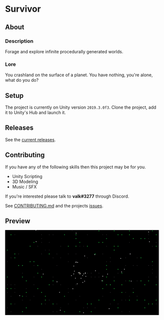 # Survivor
## About
### Description
Forage and explore infinite procedurally generated worlds.

### Lore
You crashland on the surface of a planet. You have nothing, you're alone, what do you do?

## Setup
The project is currently on Unity version `2019.3.0f3`. Clone the project, add it to Unity's Hub and launch it.

## Releases
See the [current releases](https://github.com/valkyrienyanko/Survivor/releases).

## Contributing
If you have any of the following skills then this project may be for you.
- Unity Scripting
- 3D Modeling
- Music / SFX

If you're interested please talk to **valk#3277** through Discord.

See [CONTRIBUTING.md](https://github.com/valkyrienyanko/Survivor/blob/master/CONTRIBUTING.md) and the projects [issues](https://github.com/valkyrienyanko/Survivor/issues).

## Preview
![Preview](preview2.gif)
